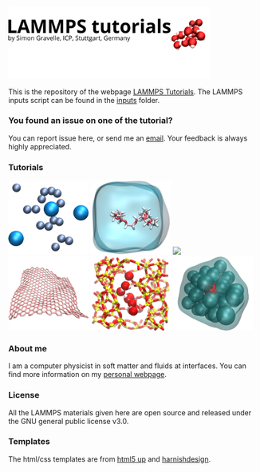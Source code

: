 <a href="https://lammpstutorials.github.io">
<img src="docs/figures/welcome.png" width="80%" /></a>

This is the repository of the webpage [LAMMPS Tutorials](https://lammpstutorials.github.io/). 
The LAMMPS inputs script can be found in the [inputs](inputs/) folder. 

### You found an issue on one of the tutorial? ###

You can report issue here, or send me an [email](https://simongravelle.github.io/). Your feedback is always highly appreciated.

### Tutorials ###

<p float="left">
  <a href="https://lammpstutorials.github.io/tutorials/01-SimpleMolecularSimulation.html">
  <img src="docs/figures/01-SimpleMolecularSimulation/avatar.jpg" width="32%" /></a>

  <a href="https://lammpstutorials.github.io/tutorials/02-PEGinH2O.html">
  <img src="docs/figures/02-PEGinH2O/avatar.jpg" width="32%" /></a>

  <a href="https://lammpstutorials.github.io/tutorials/03-NanoconfinedElectrolyte.html">
  <img src="docs/figures/03-NanoconfinedElectrolyte/avatar.jpg" width="32%" /></a>
  
  <a href="https://lammpstutorials.github.io/tutorials/04-Graphene.html">
  <img src="docs/figures/04-Graphene/avatar.jpg" width="32%" /></a>
  
  <a href="https://lammpstutorials.github.io/tutorials/05-FluidCrack.html">
  <img src="docs/figures/05-FluidCrack/avatar.jpg" width="32%" /></a>
  
  <a href="https://lammpstutorials.github.io/tutorials/06-FreeEnergy.html">
  <img src="docs/figures/06-FreeEnergy/avatar.jpg" width="32%" /></a>
</p>

### About me ###

I am a computer physicist in soft matter and fluids at interfaces. You can 
find more information on my [personal webpage](https://simongravelle.github.io/).

### License ###

All the LAMMPS materials given here are open source and released under the 
GNU general public license v3.0.

### Templates ###

The html/css templates are from [html5 up](https://html5up.net/) 
and [harnishdesign](http://www.harnishdesign.net/).
